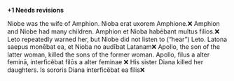 **+1 Needs revisions**

Niobe was the wife of Amphion.
Nioba erat uxorem Amphione.❌
Amphion and Niobe had many children.
Amphion et Nioba habēbant multus filios.❌
Leto repeatedly warned her, but Niobe did not listen to (“hear”) Leto.
Latona saepus monēbat ea, et Nioba no audībat Latanam❌
Apollo, the son of the latter woman, killed the sons of the former woman.
Apollo, filus a alter feminā, interficĕbat filōs a alter feminae ❌
His sister Diana killed her daughters.
Is sororis Diana interficĕbat ea filis❌
